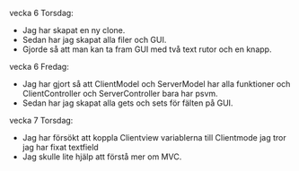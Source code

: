 vecka 6 Torsdag:
- Jag har skapat en ny clone.
- Sedan har jag skapat alla filer och GUI.
- Gjorde så att man kan ta fram GUI med två text rutor och en knapp.

vecka 6 Fredag:

- Jag har gjort så att ClientModel och ServerModel har alla funktioner och ClientController och ServerController bara har psvm.
- Sedan har jag skapat alla gets och sets för fälten på GUI.

vecka 7 Torsdag:

- Jag har försökt att koppla Clientview variablerna till Clientmode jag tror jag har fixat textfield
- Jag skulle lite hjälp att förstå mer om MVC.
